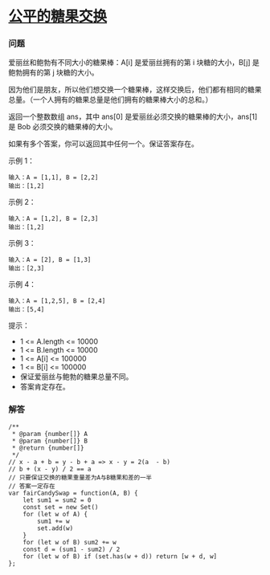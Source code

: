 # [公平的糖果交换](https://leetcode-cn.com/problems/fair-candy-swap)

### 问题

爱丽丝和鲍勃有不同大小的糖果棒：A[i] 是爱丽丝拥有的第 i 块糖的大小，B[j] 是鲍勃拥有的第 j 块糖的大小。

因为他们是朋友，所以他们想交换一个糖果棒，这样交换后，他们都有相同的糖果总量。（一个人拥有的糖果总量是他们拥有的糖果棒大小的总和。）

返回一个整数数组 ans，其中 ans[0] 是爱丽丝必须交换的糖果棒的大小，ans[1] 是 Bob 必须交换的糖果棒的大小。

如果有多个答案，你可以返回其中任何一个。保证答案存在。



示例 1：

```
输入：A = [1,1], B = [2,2]
输出：[1,2]
```
示例 2：

```
输入：A = [1,2], B = [2,3]
输出：[1,2]
```
示例 3：

```
输入：A = [2], B = [1,3]
输出：[2,3]
```
示例 4：

```
输入：A = [1,2,5], B = [2,4]
输出：[5,4]
```


提示：

* 1 <= A.length <= 10000
* 1 <= B.length <= 10000
* 1 <= A[i] <= 100000
* 1 <= B[i] <= 100000
* 保证爱丽丝与鲍勃的糖果总量不同。
* 答案肯定存在。

### 解答

```
/**
 * @param {number[]} A
 * @param {number[]} B
 * @return {number[]}
 */
// x - a + b = y - b + a => x - y = 2(a  - b)
// b + (x - y) / 2 == a
// 只要保证交换的糖果重量差为A与B糖果和差的一半
// 答案一定存在
var fairCandySwap = function(A, B) {
    let sum1 = sum2 = 0
    const set = new Set()
    for (let w of A) {
        sum1 += w
        set.add(w)
    }
    for (let w of B) sum2 += w
    const d = (sum1 - sum2) / 2
    for (let w of B) if (set.has(w + d)) return [w + d, w]
};
```